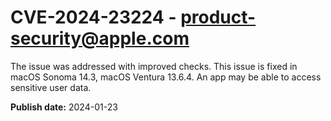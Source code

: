 # CVE-2024-23224 - product-security@apple.com

The issue was addressed with improved checks. This issue is fixed in macOS Sonoma 14.3, macOS Ventura 13.6.4. An app may be able to access sensitive user data.

**Publish date:** 2024-01-23
